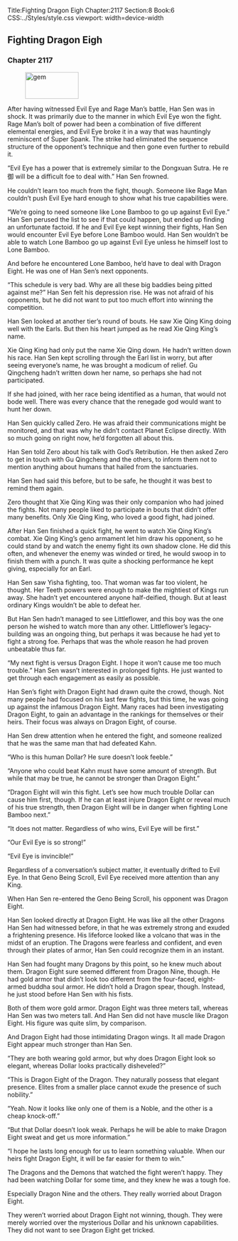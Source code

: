 Title:Fighting Dragon Eigh 
Chapter:2117 
Section:8 
Book:6 
CSS:../Styles/style.css 
viewport: width=device-width
  
## Fighting Dragon Eigh
### Chapter 2117
  
<figure>
	<img src="../Images/gem.gif" alt="gem" id="gem" width="120" height="60" />
</figure>
  

  
After having witnessed Evil Eye and Rage Man’s battle, Han Sen was in shock. It was primarily due to the manner in which Evil Eye won the fight. Rage Man’s bolt of power had been a combination of five different elemental energies, and Evil Eye broke it in a way that was hauntingly reminiscent of Super Spank. The strike had eliminated the sequence structure of the opponent’s technique and then gone even further to rebuild it.

“Evil Eye has a power that is extremely similar to the Dongxuan Sutra. He re御 will be a difficult foe to deal with.” Han Sen frowned.

He couldn’t learn too much from the fight, though. Someone like Rage Man couldn’t push Evil Eye hard enough to show what his true capabilities were.

“We’re going to need someone like Lone Bamboo to go up against Evil Eye.” Han Sen perused the list to see if that could happen, but ended up finding an unfortunate factoid. If he and Evil Eye kept winning their fights, Han Sen would encounter Evil Eye before Lone Bamboo would. Han Sen wouldn’t be able to watch Lone Bamboo go up against Evil Eye unless he himself lost to Lone Bamboo.

And before he encountered Lone Bamboo, he’d have to deal with Dragon Eight. He was one of Han Sen’s next opponents.

“This schedule is very bad. Why are all these big baddies being pitted against me?” Han Sen felt his depression rise. He was not afraid of his opponents, but he did not want to put too much effort into winning the competition.

Han Sen looked at another tier’s round of bouts. He saw Xie Qing King doing well with the Earls. But then his heart jumped as he read Xie Qing King’s name.

Xie Qing King had only put the name Xie Qing down. He hadn’t written down his race. Han Sen kept scrolling through the Earl list in worry, but after seeing everyone’s name, he was brought a modicum of relief. Gu Qingcheng hadn’t written down her name, so perhaps she had not participated.

If she had joined, with her race being identified as a human, that would not bode well. There was every chance that the renegade god would want to hunt her down.

Han Sen quickly called Zero. He was afraid their communications might be monitored, and that was why he didn’t contact Planet Eclipse directly. With so much going on right now, he’d forgotten all about this.

Han Sen told Zero about his talk with God’s Retribution. He then asked Zero to get in touch with Gu Qingcheng and the others, to inform them not to mention anything about humans that hailed from the sanctuaries.

Han Sen had said this before, but to be safe, he thought it was best to remind them again.

Zero thought that Xie Qing King was their only companion who had joined the fights. Not many people liked to participate in bouts that didn’t offer many benefits. Only Xie Qing King, who loved a good fight, had joined.

After Han Sen finished a quick fight, he went to watch Xie Qing King’s combat. Xie Qing King’s geno armament let him draw his opponent, so he could stand by and watch the enemy fight its own shadow clone. He did this often, and whenever the enemy was winded or tired, he would swoop in to finish them with a punch. It was quite a shocking performance he kept giving, especially for an Earl.

Han Sen saw Yisha fighting, too. That woman was far too violent, he thought. Her Teeth powers were enough to make the mightiest of Kings run away. She hadn’t yet encountered anyone half-deified, though. But at least ordinary Kings wouldn’t be able to defeat her.

But Han Sen hadn’t managed to see Littleflower, and this boy was the one person he wished to watch more than any other. Littleflower’s legacy-building was an ongoing thing, but perhaps it was because he had yet to fight a strong foe. Perhaps that was the whole reason he had proven unbeatable thus far.

“My next fight is versus Dragon Eight. I hope it won’t cause me too much trouble.” Han Sen wasn’t interested in prolonged fights. He just wanted to get through each engagement as easily as possible.

Han Sen’s fight with Dragon Eight had drawn quite the crowd, though. Not many people had focused on his last few fights, but this time, he was going up against the infamous Dragon Eight. Many races had been investigating Dragon Eight, to gain an advantage in the rankings for themselves or their heirs. Their focus was always on Dragon Eight, of course.

Han Sen drew attention when he entered the fight, and someone realized that he was the same man that had defeated Kahn.

“Who is this human Dollar? He sure doesn’t look feeble.”

“Anyone who could beat Kahn must have some amount of strength. But while that may be true, he cannot be stronger than Dragon Eight.”

“Dragon Eight will win this fight. Let’s see how much trouble Dollar can cause him first, though. If he can at least injure Dragon Eight or reveal much of his true strength, then Dragon Eight will be in danger when fighting Lone Bamboo next.”

“It does not matter. Regardless of who wins, Evil Eye will be first.”

“Our Evil Eye is so strong!”

“Evil Eye is invincible!”

Regardless of a conversation’s subject matter, it eventually drifted to Evil Eye. In that Geno Being Scroll, Evil Eye received more attention than any King.

When Han Sen re-entered the Geno Being Scroll, his opponent was Dragon Eight.

Han Sen looked directly at Dragon Eight. He was like all the other Dragons Han Sen had witnessed before, in that he was extremely strong and exuded a frightening presence. His lifeforce looked like a volcano that was in the midst of an eruption. The Dragons were fearless and confident, and even through their plates of armor, Han Sen could recognize them in an instant.

Han Sen had fought many Dragons by this point, so he knew much about them. Dragon Eight sure seemed different from Dragon Nine, though. He had gold armor that didn’t look too different from the four-faced, eight-armed buddha soul armor. He didn’t hold a Dragon spear, though. Instead, he just stood before Han Sen with his fists.

Both of them wore gold armor. Dragon Eight was three meters tall, whereas Han Sen was two meters tall. And Han Sen did not have muscle like Dragon Eight. His figure was quite slim, by comparison.

And Dragon Eight had those intimidating Dragon wings. It all made Dragon Eight appear much stronger than Han Sen.

“They are both wearing gold armor, but why does Dragon Eight look so elegant, whereas Dollar looks practically disheveled?”

“This is Dragon Eight of the Dragon. They naturally possess that elegant presence. Elites from a smaller place cannot exude the presence of such nobility.”

“Yeah. Now it looks like only one of them is a Noble, and the other is a cheap knock-off.”

“But that Dollar doesn’t look weak. Perhaps he will be able to make Dragon Eight sweat and get us more information.”

“I hope he lasts long enough for us to learn something valuable. When our heirs fight Dragon Eight, it will be far easier for them to win.”

The Dragons and the Demons that watched the fight weren’t happy. They had been watching Dollar for some time, and they knew he was a tough foe.

Especially Dragon Nine and the others. They really worried about Dragon Eight.

They weren’t worried about Dragon Eight not winning, though. They were merely worried over the mysterious Dollar and his unknown capabilities. They did not want to see Dragon Eight get tricked.